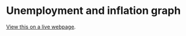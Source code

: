 # Unemployment and inflation graph

[View this on a live webpage](https://www.mumingpo.com/dataviz/economy/inflation_and_unemployment).
